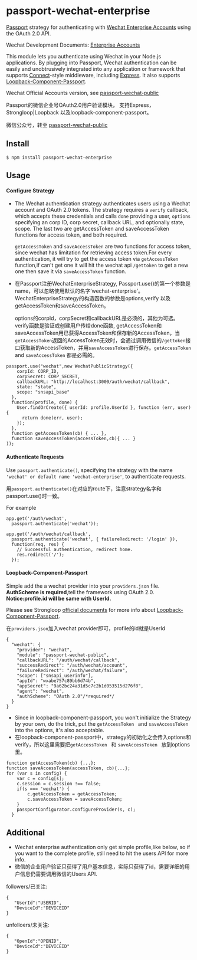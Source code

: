 # passport-wechat-enterprise
[Passport](http://passportjs.org/) strategy for authenticating with [Wechat Enterprise Accounts](https://qy.weixin.qq.com/)
using the OAuth 2.0 API.

Wechat Development Documents: [Enterprise Accounts](http://qydev.weixin.qq.com/wiki/index.php)

This module lets you authenticate using Wechat in your Node.js applications.
By plugging into Passport, Wechat authentication can be easily and
unobtrusively integrated into any application or framework that supports
[Connect](http://www.senchalabs.org/connect/)-style middleware, including
[Express](http://expressjs.com/). It also supports [Loopback-Component-Passport](https://github.com/strongloop/loopback-component-passport).

Wechat Official Accounts version, see [passport-wechat-public](https://github.com/wenwei1202/passport-wechat-public)

Passport的微信企业号OAuth2.0用户验证模块， 支持Express，Strongloop|Loopback 以及loopback-component-passport。

微信公众号，转至 [passport-wechat-public](https://github.com/wenwei1202/passport-wechat-public)

## Install

    $ npm install passport-wechat-enterprise

## Usage

#### Configure Strategy

- The Wechat authentication strategy authenticates users using a Wechat
account and OAuth 2.0 tokens.  The strategy requires a `verify` callback, which
accepts these credentials and calls `done` providing a user, `options` specifying an corp ID, corp secret, callback URL, and optionally state, scope. The last two are getAccessToken and saveAccessToken functions for access token, and both required.
  
  `getAccessToken` and `saveAccessToken` are two functions for access token, since wechat has limitation for retrieving access token.For every authentication, it will try to get the access token via `getAccessToken` function,if can't get one it will hit the wechat api `/gettoken` to get a new one then save it via `saveAccessToken` function.

- 在Passport注册WechatEnterpriseStrategy, Passport.use()的第一个参数是name，可以忽略使用默认的名字’wechat-enterprise'。WechatEnterpriseStrategy的构造函数的参数是options,verify 以及getAccessToken和saveAccessToken。


  options的corpId，corpSecret和callbackURL是必须的，其他为可选。verify函数是验证或创建用户传给done函数, getAccessToken和saveAccessToken用已获得AccessToken和保存新的AccessToken，当`getAccessToken`返回的AccessToken无效时，会通过调用微信的`/gettoken`接口获取新的AccessToken，并用`saveAccessToken`进行保存。`getAccessToken` and `saveAccessToken` 都是必需的。


```
passport.use("wechat",new WechatPublicStrategy({
    corpId: CORP_ID,
    corpSecret: CORP_SECRET,
    callbackURL: "http://localhost:3000/auth/wechat/callback",
    state: "state",
    scope: "snsapi_base"
  },
  function(profile, done) {
    User.findOrCreate({ userId: profile.UserId }, function (err, user) {
      return done(err, user);
    });
  },
  function getAccessToken(cb) { ... },
  function saveAccessToken(accessToken,cb){ ... }
));
```

#### Authenticate Requests

Use `passport.authenticate()`, specifying the strategy with the name `'wechat' or default name 'wechat-enterprise'`, to
authenticate requests.

用`passport.authenticate()`在对应的route下，注意strategy名字和passport.use()时一致。

For example

```
app.get('/auth/wechat',
  passport.authenticate('wechat'));

app.get('/auth/wechat/callback',
  passport.authenticate('wechat', { failureRedirect: '/login' }),
  function(req, res) {
    // Successful authentication, redirect home.
    res.redirect('/');
  });
```


#### Loopback-Component-Passport
Simple add the a wechat provider into your `providers.json` file. **AuthScheme is required**,tell the framework using OAuth 2.0. **Notice:profile.id will be same with UserId.**


Please see Strongloop [official documents](https://docs.strongloop.com/pages/releaseview.action?pageId=3836277) for more info about [Loopback-Component-Passport](https://github.com/strongloop/loopback-component-passport).

在`providers.json`加入wechat provider即可，profile的id就是UserId

```
{
  "wechat": {
    "provider": "wechat",
    "module": "passport-wechat-public",
    "callbackURL": "/auth/wechat/callback",
    "successRedirect": "/auth/wechat/account",
    "failureRedirect": "/auth/wechat/failure",
    "scope": ["snsapi_userinfo"],
    "appId": "wxabe757c89bb6d74b",
    "appSecret": "9a62bc24a31d5c7c2b1d053515d276f8",
    "agent": "wechat",
    "authScheme": "OAuth 2.0"/*required*/
  }
}
```

- Since in loopback-component-passport, you won't initialize the Strategy by your own, do the trick, put the `getAccessToken ` and `saveAccessToken ` into the options, it's also acceptable.
- 在loopback-component-passport中，strategy的初始化之会传入options和verify，所以这里需要把`getAccessToken ` 和 `saveAccessToken ` 放到options里。

```
function getAccessToken(cb) {...};
function saveAccessToken(accessToken, cb){...};
for (var s in config) {
    var c = config[s];
    c.session = c.session !== false;
    if(s === 'wechat') {
    	c.getAccessToken = getAccessToken;
    	c.saveAccessToken = saveAccessToken;
    }
    passportConfigurator.configureProvider(s, c);
  }
```
## Additional
- Wechat enterprise authentication only get simple profile,like below, so if you want to the complete profile, still need to hit the users API for more info.
- 微信的企业用户验证只获得了用户基本信息，实际只获得了id，需要详细的用户信息仍需要调用微信的Users API.

followers/已关注:

```
{
   "UserId":"USERID",
   "DeviceId":"DEVICEID"
}
``` 

unfolloers/未关注:

```
{
   "OpenId":"OPENID",
   "DeviceId":"DEVICEID"
}

```







